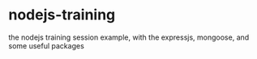# nodejs-training
the nodejs training session example, with the expressjs, mongoose, and some useful packages
